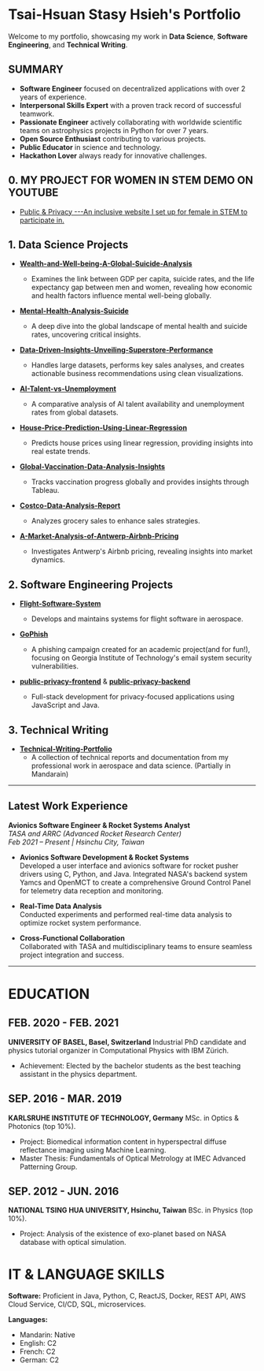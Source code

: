 # Tsai-Hsuan Stasy Hsieh's Portfolio

Welcome to my portfolio, showcasing my work in **Data Science**, **Software Engineering**, and **Technical Writing**.

## SUMMARY

- **Software Engineer** focused on decentralized applications with over 2 years of experience.
- **Interpersonal Skills Expert** with a proven track record of successful teamwork.
- **Passionate Engineer** actively collaborating with worldwide scientific teams on astrophysics projects in Python for over 7 years.
- **Open Source Enthusiast** contributing to various projects.
- **Public Educator** in science and technology.
- **Hackathon Lover** always ready for innovative challenges.

##  0. MY PROJECT FOR WOMEN IN STEM DEMO ON YOUTUBE
-  [Public & Privacy ---An inclusive website I set up for female in STEM to participate in.](https://youtu.be/0l37bo8lUlg?si=uyWxFp0PsoHVnLll)
  
## 1. Data Science Projects
- **[Wealth-and-Well-being-A-Global-Suicide-Analysis](https://github.com/your_username/Wealth-and-Well-being-A-Global-Suicide-Analysis)**
  - Examines the link between GDP per capita, suicide rates, and the life expectancy gap between men and women, revealing how economic and health factors influence mental well-being globally.

- **[Mental-Health-Analysis-Suicide](https://github.com/your_username/Mental-Health-Analysis-Suicide)**
  - A deep dive into the global landscape of mental health and suicide rates, uncovering critical insights.

- **[Data-Driven-Insights-Unveiling-Superstore-Performance](https://github.com/your_username/Data-Driven-Insights-Unveiling-Superstore-Performance)**
  - Handles large datasets, performs key sales analyses, and creates actionable business recommendations using clean visualizations.

- **[AI-Talent-vs-Unemployment](https://github.com/your_username/AI-Talent-vs-Unemployment)**
  - A comparative analysis of AI talent availability and unemployment rates from global datasets.

- **[House-Price-Prediction-Using-Linear-Regression](https://github.com/your_username/House-Price-Prediction-Using-Linear-Regression)**
  - Predicts house prices using linear regression, providing insights into real estate trends.

- **[Global-Vaccination-Data-Analysis-Insights](https://github.com/your_username/Global-Vaccination-Data-Analysis-Insights)**
  - Tracks vaccination progress globally and provides insights through Tableau.

- **[Costco-Data-Analysis-Report](https://github.com/your_username/Costco-Data-Analysis-Report)**
  - Analyzes grocery sales to enhance sales strategies.

- **[A-Market-Analysis-of-Antwerp-Airbnb-Pricing](https://github.com/your_username/A-Market-Analysis-of-Antwerp-Airbnb-Pricing)**
  - Investigates Antwerp's Airbnb pricing, revealing insights into market dynamics.

## 2. Software Engineering Projects

- **[Flight-Software-System](https://github.com/your_username/Flight-Software-System)**
  - Develops and maintains systems for flight software in aerospace.

- **[GoPhish](https://github.com/your_username/GoPhish)**
  - A phishing campaign created for an academic project(and for fun!), focusing on Georgia Institute of Technology's email system  security vulnerabilities.

- **[public-privacy-frontend](https://github.com/your_username/public-privacy-frontend)** & **[public-privacy-backend](https://github.com/your_username/public-privacy-backend)**
  - Full-stack development for privacy-focused applications using JavaScript and Java.

## 3. Technical Writing

- **[Technical-Writing-Portfolio](https://github.com/your_username/Technical-Writing-Portfolio)**
  - A collection of technical reports and documentation from my professional work in aerospace and data science. (Partially in Mandarain)

---

## Latest Work Experience

**Avionics Software Engineer & Rocket Systems Analyst**  
_TASA and ARRC (Advanced Rocket Research Center)_  
_Feb 2021 – Present | Hsinchu City, Taiwan_

- **Avionics Software Development & Rocket Systems**  
  Developed a user interface and avionics software for rocket pusher drivers using C, Python, and Java. Integrated NASA's backend system Yamcs and OpenMCT to create a comprehensive Ground Control Panel for telemetry data reception and monitoring. 

- **Real-Time Data Analysis**  
  Conducted experiments and performed real-time data analysis to optimize rocket system performance.

- **Cross-Functional Collaboration**  
  Collaborated with TASA and multidisciplinary teams to ensure seamless project integration and success.
---

# EDUCATION

## FEB. 2020 - FEB. 2021
**UNIVERSITY OF BASEL, Basel, Switzerland**
Industrial PhD candidate and physics tutorial organizer in Computational Physics with IBM Zürich.
- Achievement: Elected by the bachelor students as the best teaching assistant in the physics department.

## SEP. 2016 - MAR. 2019
**KARLSRUHE INSTITUTE OF TECHNOLOGY, Germany**
MSc. in Optics & Photonics (top 10%).
- Project: Biomedical information content in hyperspectral diffuse reflectance imaging using Machine Learning.
- Master Thesis: Fundamentals of Optical Metrology at IMEC Advanced Patterning Group.

## SEP. 2012 - JUN. 2016
**NATIONAL TSING HUA UNIVERSITY, Hsinchu, Taiwan**
BSc. in Physics (top 10%).
- Project: Analysis of the existence of exo-planet based on NASA database with optical simulation.

# IT & LANGUAGE SKILLS

**Software:**
Proficient in Java, Python, C, ReactJS, Docker, REST API, AWS Cloud Service, CI/CD, SQL, microservices.

**Languages:**
- Mandarin: Native
- English: C2
- French: C2
- German: C2

